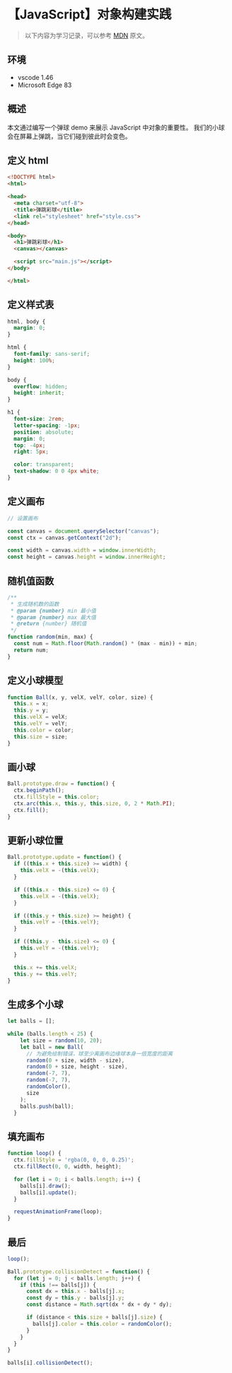 # 【JavaScript】对象构建实践

> 以下内容为学习记录，可以参考 [MDN][1] 原文。

## 环境

- vscode 1.46
- Microsoft Edge 83

## 概述

本文通过编写一个弹球 demo 来展示 JavaScript 中对象的重要性。
我们的小球会在屏幕上弹跳，当它们碰到彼此时会变色。

## 定义 html

```html
<!DOCTYPE html>
<html>

<head>
  <meta charset="utf-8">
  <title>弹跳彩球</title>
  <link rel="stylesheet" href="style.css">
</head>

<body>
  <h1>弹跳彩球</h1>
  <canvas></canvas>

  <script src="main.js"></script>
</body>

</html>
```

## 定义样式表

```css
html, body {
  margin: 0;
}

html {
  font-family: sans-serif;
  height: 100%;
}

body {
  overflow: hidden;
  height: inherit;
}

h1 {
  font-size: 2rem;
  letter-spacing: -1px;
  position: absolute;
  margin: 0;
  top: -4px;
  right: 5px;

  color: transparent;
  text-shadow: 0 0 4px white;
}
```

## 定义画布

```js
// 设置画布

const canvas = document.querySelector("canvas");
const ctx = canvas.getContext("2d");

const width = canvas.width = window.innerWidth;
const height = canvas.height = window.innerHeight;
```

## 随机值函数

```js
/**
 * 生成随机数的函数
 * @param {number} min 最小值
 * @param {number} max 最大值
 * @return {number} 随机值
 */
function random(min, max) {
  const num = Math.floor(Math.random() * (max - min)) + min;
  return num;
}
```

## 定义小球模型

```js
function Ball(x, y, velX, velY, color, size) {
  this.x = x;
  this.y = y;
  this.velX = velX;
  this.velY = velY;
  this.color = color;
  this.size = size;
}
```

## 画小球

```js
Ball.prototype.draw = function() {
  ctx.beginPath();
  ctx.fillStyle = this.color;
  ctx.arc(this.x, this.y, this.size, 0, 2 * Math.PI);
  ctx.fill();
}
```

## 更新小球位置

```js
Ball.prototype.update = function() {
  if ((this.x + this.size) >= width) {
    this.velX = -(this.velX);
  }

  if ((this.x - this.size) <= 0) {
    this.velX = -(this.velX);
  }

  if ((this.y + this.size) >= height) {
    this.velY = -(this.velY);
  }

  if ((this.y - this.size) <= 0) {
    this.velY = -(this.velY);
  }

  this.x += this.velX;
  this.y += this.velY;
}
```

## 生成多个小球

```js
let balls = [];

while (balls.length < 25) {
    let size = random(10, 20);
    let ball = new Ball(
      // 为避免绘制错误，球至少离画布边缘球本身一倍宽度的距离
      random(0 + size, width - size),
      random(0 + size, height - size),
      random(-7, 7),
      random(-7, 7),
      randomColor(),
      size
    );
    balls.push(ball);
  }
```

## 填充画布

```js
function loop() {
  ctx.fillStyle = 'rgba(0, 0, 0, 0.25)';
  ctx.fillRect(0, 0, width, height);

  for (let i = 0; i < balls.length; i++) {
    balls[i].draw();
    balls[i].update();
  }

  requestAnimationFrame(loop);
}
```

## 最后

```js
loop();

Ball.prototype.collisionDetect = function() {
  for (let j = 0; j < balls.length; j++) {
    if (this !== balls[j]) {
      const dx = this.x - balls[j].x;
      const dy = this.y - balls[j].y;
      const distance = Math.sqrt(dx * dx + dy * dy);

      if (distance < this.size + balls[j].size) {
        balls[j].color = this.color = randomColor();
      }
    }
  }
}

balls[i].collisionDetect();
```


[1]: https://developer.mozilla.org/zh-CN/docs/Learn/JavaScript/Objects/Object_building_practice